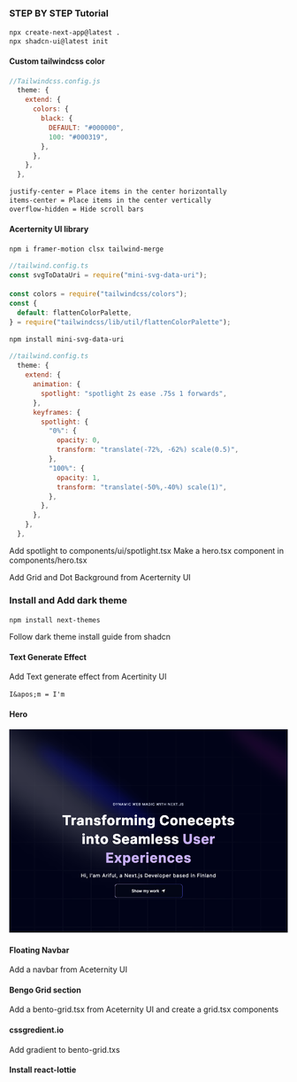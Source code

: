 ### STEP BY STEP Tutorial
```
npx create-next-app@latest .
npx shadcn-ui@latest init
```

#### Custom tailwindcss color
```javascript
//Tailwindcss.config.js
  theme: {
    extend: {
      colors: {
        black: {
          DEFAULT: "#000000",
          100: "#000319",
        },
      },
    },
  },
  ```

```
justify-center = Place items in the center horizontally
items-center = Place items in the center vertically
overflow-hidden = Hide scroll bars
```


#### Acerternity UI library
`npm i framer-motion clsx tailwind-merge`


```javascript
//tailwind.config.ts
const svgToDataUri = require("mini-svg-data-uri");

const colors = require("tailwindcss/colors");
const {
  default: flattenColorPalette,
} = require("tailwindcss/lib/util/flattenColorPalette");
```

`npm install mini-svg-data-uri`

```javascript
//tailwind.config.ts
  theme: {
    extend: {
      animation: {
        spotlight: "spotlight 2s ease .75s 1 forwards",
      },
      keyframes: {
        spotlight: {
          "0%": {
            opacity: 0,
            transform: "translate(-72%, -62%) scale(0.5)",
          },
          "100%": {
            opacity: 1,
            transform: "translate(-50%,-40%) scale(1)",
          },
        },
      },
    },
  },

```

Add spotlight to components/ui/spotlight.tsx
Make a hero.tsx component in components/hero.tsx

Add Grid and Dot Background from Acerternity UI

### Install and Add dark theme
`npm install next-themes`

Follow dark theme install guide from shadcn

#### Text Generate Effect
Add Text generate effect from Acertinity UI

`I&apos;m = I'm`


#### Hero
![Hero Section's pic](screen-shot/hero.png)


#### Floating Navbar

Add a navbar from Aceternity UI


#### Bengo Grid section
Add a bento-grid.tsx from Aceternity UI and create a grid.tsx components

#### cssgredient.io
Add gradient to bento-grid.txs

#### Install react-lottie

